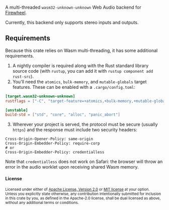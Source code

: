 A multi-threaded `wasm32-unknown-unknown` Web Audio
backend for [Firewheel](https://github.com/BillyDM/firewheel).

Currently, this backend only supports stereo inputs and outputs.

## Requirements

Because this crate relies on Wasm multi-threading, it has
some additional requirements.

1. A nightly compiler is required along with the Rust standard library source code
   (with `rustup`, you can add it with `rustup component add rust-src`).
2. You'll need the `atomics`, `bulk-memory`, and `mutable-globals` target features.
   These can be enabled with a `.cargo/config.toml`:

```toml
[target.wasm32-unknown-unknown]
rustflags = ["-C", "target-feature=+atomics,+bulk-memory,+mutable-globals"]

[unstable]
build-std = ["std", "core", "alloc", "panic_abort"]
```

3. Wherever your project is served, the protocol must be secure (usually `https`)
   and the response must include two security headers:

```
Cross-Origin-Opener-Policy: same-origin
Cross-Origin-Embedder-Policy: require-corp
# or
Cross-Origin-Embedder-Policy: credentialless
```

Note that `credentialless` does not work on Safari: the browser
will throw an error in the audio worklet upon receiving shared Wasm memory.

#### License

<sup>
Licensed under either of <a href="LICENSE-APACHE">Apache License, Version
2.0</a> or <a href="LICENSE-MIT">MIT license</a> at your option.
</sup>

<br>

<sub>
Unless you explicitly state otherwise, any contribution intentionally submitted
for inclusion in this crate by you, as defined in the Apache-2.0 license, shall
be dual licensed as above, without any additional terms or conditions.
</sub>
